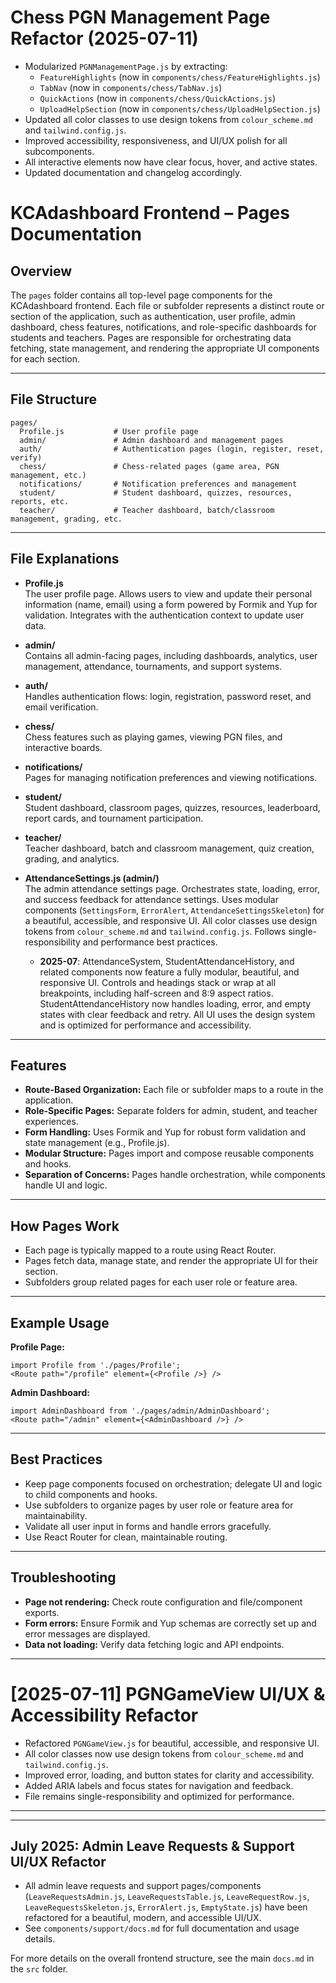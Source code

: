 # Chess PGN Management Page Refactor (2025-07-11)

- Modularized `PGNManagementPage.js` by extracting:
  - `FeatureHighlights` (now in `components/chess/FeatureHighlights.js`)
  - `TabNav` (now in `components/chess/TabNav.js`)
  - `QuickActions` (now in `components/chess/QuickActions.js`)
  - `UploadHelpSection` (now in `components/chess/UploadHelpSection.js`)
- Updated all color classes to use design tokens from `colour_scheme.md` and `tailwind.config.js`.
- Improved accessibility, responsiveness, and UI/UX polish for all subcomponents.
- All interactive elements now have clear focus, hover, and active states.
- Updated documentation and changelog accordingly.

# KCAdashboard Frontend – Pages Documentation

## Overview

The `pages` folder contains all top-level page components for the KCAdashboard frontend. Each file or subfolder represents a distinct route or section of the application, such as authentication, user profile, admin dashboard, chess features, notifications, and role-specific dashboards for students and teachers. Pages are responsible for orchestrating data fetching, state management, and rendering the appropriate UI components for each section.

---

## File Structure

```
pages/
  Profile.js           # User profile page
  admin/               # Admin dashboard and management pages
  auth/                # Authentication pages (login, register, reset, verify)
  chess/               # Chess-related pages (game area, PGN management, etc.)
  notifications/       # Notification preferences and management
  student/             # Student dashboard, quizzes, resources, reports, etc.
  teacher/             # Teacher dashboard, batch/classroom management, grading, etc.
```

---

## File Explanations

- **Profile.js**  
  The user profile page. Allows users to view and update their personal information (name, email) using a form powered by Formik and Yup for validation. Integrates with the authentication context to update user data.

- **admin/**  
  Contains all admin-facing pages, including dashboards, analytics, user management, attendance, tournaments, and support systems.

- **auth/**  
  Handles authentication flows: login, registration, password reset, and email verification.

- **chess/**  
  Chess features such as playing games, viewing PGN files, and interactive boards.

- **notifications/**  
  Pages for managing notification preferences and viewing notifications.

- **student/**  
  Student dashboard, classroom pages, quizzes, resources, leaderboard, report cards, and tournament participation.

- **teacher/**  
  Teacher dashboard, batch and classroom management, quiz creation, grading, and analytics.

- **AttendanceSettings.js (admin/)**  
  The admin attendance settings page. Orchestrates state, loading, error, and success feedback for attendance settings. Uses modular components (`SettingsForm`, `ErrorAlert`, `AttendanceSettingsSkeleton`) for a beautiful, accessible, and responsive UI. All color classes use design tokens from `colour_scheme.md` and `tailwind.config.js`. Follows single-responsibility and performance best practices.
  - **2025-07**: AttendanceSystem, StudentAttendanceHistory, and related components now feature a fully modular, beautiful, and responsive UI. Controls and headings stack or wrap at all breakpoints, including half-screen and 8:9 aspect ratios. StudentAttendanceHistory now handles loading, error, and empty states with clear feedback and retry. All UI uses the design system and is optimized for performance and accessibility.

---

## Features

- **Route-Based Organization:** Each file or subfolder maps to a route in the application.
- **Role-Specific Pages:** Separate folders for admin, student, and teacher experiences.
- **Form Handling:** Uses Formik and Yup for robust form validation and state management (e.g., Profile.js).
- **Modular Structure:** Pages import and compose reusable components and hooks.
- **Separation of Concerns:** Pages handle orchestration, while components handle UI and logic.

---

## How Pages Work

- Each page is typically mapped to a route using React Router.
- Pages fetch data, manage state, and render the appropriate UI for their section.
- Subfolders group related pages for each user role or feature area.

---

## Example Usage

**Profile Page:**
```
import Profile from './pages/Profile';
<Route path="/profile" element={<Profile />} />
```

**Admin Dashboard:**
```
import AdminDashboard from './pages/admin/AdminDashboard';
<Route path="/admin" element={<AdminDashboard />} />
```

---

## Best Practices

- Keep page components focused on orchestration; delegate UI and logic to child components and hooks.
- Use subfolders to organize pages by user role or feature area for maintainability.
- Validate all user input in forms and handle errors gracefully.
- Use React Router for clean, maintainable routing.

---

## Troubleshooting

- **Page not rendering:** Check route configuration and file/component exports.
- **Form errors:** Ensure Formik and Yup schemas are correctly set up and error messages are displayed.
- **Data not loading:** Verify data fetching logic and API endpoints.

---

# [2025-07-11] PGNGameView UI/UX & Accessibility Refactor

- Refactored `PGNGameView.js` for beautiful, accessible, and responsive UI.
- All color classes now use design tokens from `colour_scheme.md` and `tailwind.config.js`.
- Improved error, loading, and button states for clarity and accessibility.
- Added ARIA labels and focus states for navigation and feedback.
- File remains single-responsibility and optimized for performance.

---

---

## July 2025: Admin Leave Requests & Support UI/UX Refactor

- All admin leave requests and support pages/components (`LeaveRequestsAdmin.js`, `LeaveRequestsTable.js`, `LeaveRequestRow.js`, `LeaveRequestsSkeleton.js`, `ErrorAlert.js`, `EmptyState.js`) have been refactored for a beautiful, modern, and accessible UI/UX.
- See `components/support/docs.md` for full documentation and usage details.

For more details on the overall frontend structure, see the main `docs.md` in the `src` folder.
